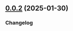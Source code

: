 ## [0.0.2](https://github.com/salesforcecli/vsode-agents/compare/v0.0.1...v0.0.2) (2025-01-30)

### Changelog
